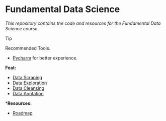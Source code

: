 # Fundamental Data Science
*This repository contains the code and resources for the Fundamental Data Science course.*

> [!TIP]
> Recommended Tools.
> - [Pycharm](https://www.jetbrains.com/pycharm/) for better experience.


**Feat:**
- [Data Scraping](https://github.com/ekovegeance/fds-digitalent/blob/main/data-scraping.ipynb)
- [Data Exploration]()
- [Data Cleansing]()
- [Data Anotation]()

***Resources:**
- [Roadmap](https://roadmap.sh/data-analyst)